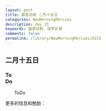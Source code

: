 ```yaml
---
layout: post
title: 晨恩日新 二月十五日
categories: NewMorningMercies
description: day 15
keywords: 晨恩日新，保罗区普
comments: false
permalink: /library/NewMorningMercies/0215
---
```


## 二月十五日

### To <br> Do

&emsp;&emsp;ToDo

更多的信息和勉励：[]()
